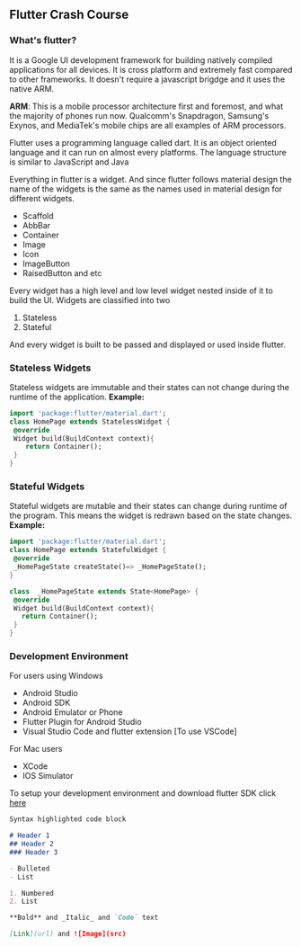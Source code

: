 ## Flutter Crash Course

### What's flutter?

It is a Google UI development framework for building natively compiled applications for all devices.
It is cross platform and extremely fast compared to other frameworks. It doesn't require a javascript brigdge and it uses the native ARM.

**ARM**: This is a mobile processor architecture first and foremost, and what the majority of phones run now. Qualcomm's Snapdragon, Samsung's Exynos, and MediaTek's mobile chips are all examples of ARM processors.


Flutter uses a programming language called dart. It is an object oriented language and it can run on almost every platforms. The language structure is similar to JavaScript and Java

Everything in flutter is a widget. And since flutter follows material design the name of the widgets is the same as the names used in material design for different widgets.
- Scaffold
- AbbBar
- Container
- Image
- Icon
- ImageButton
- RaisedButton and etc

Every widget has a high level and low level widget nested inside of it to build the UI.
Widgets are classified into two
1. Stateless
2. Stateful

And every widget is built to be passed and displayed or used inside flutter.

### Stateless Widgets
Stateless widgets are immutable and their states can not change during the runtime of the application.
**Example:**

```dart
import 'package:flutter/material.dart';
class HomePage extends StatelessWidget {
 @override
 Widget build(BuildContext context){
    return Container();
 }
}
```

### Stateful Widgets

Stateful widgets are mutable and their states can change during runtime of the program. This means the widget is redrawn based on the state changes.
**Example:**

```dart
import 'package:flutter/material.dart';
class HomePage extends StatefulWidget {
 @override
 _HomePageState createState()=> _HomePageState();
}

class  _HomePageState extends State<HomePage> {
 @override
 Widget build(BuildContext context){
   return Container();
 }
}
```

### Development Environment

For users using Windows
- Android Studio
- Android SDK
- Android Emulator or Phone
- Flutter Plugin for Android Studio
- Visual Studio Code and flutter extension [To use VSCode]

For Mac users
- XCode
- IOS Simulator

To setup your development environment and download flutter SDK click [here](https://flutter.dev/docs/get-started/install)

```markdown
Syntax highlighted code block

# Header 1
## Header 2
### Header 3

- Bulleted
- List

1. Numbered
2. List

**Bold** and _Italic_ and `Code` text

[Link](url) and ![Image](src)
```
